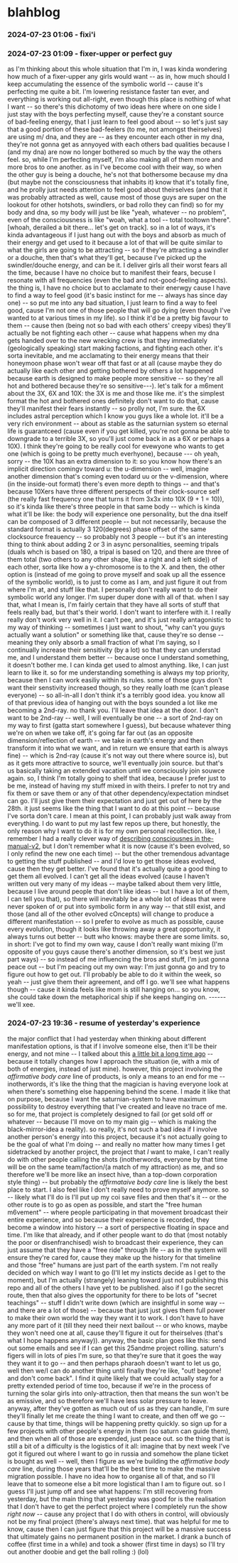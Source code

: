 # blahblog

### 2024-07-23 01:06 - fixi'i
### 2024-07-23 01:09 - fixer-upper or perfect guy

as I'm thinking about this whole situation that I'm in, I was kinda wondering how much of a fixer-upper any girls would want -- as in, how much should I keep accumulating the essence of the symbolic world -- cause it's perfecting me quite a bit. I'm lowering resistance faster tan ever, and everything is working out all-right, even though this place is nothing of what I want --
so there's this dichotomy of two ideas here where on one side I just stay with the boys perfecting myself, cause they're a constant source of bad-feeling energy, that I just learn to feel good about -- so let's just say that a good portion of these bad-feelers (to me, not amongst theirselves) are using m/ dna, and they are -- as they encounter each other in my dna, they're not gonna get as annyoyed with each others bad qualities because I (and my dna) are now no longer bothered so much by the way the others feel. so, while I'm perfecting myself, I'm also making all of them more and more bros to one another. as in I've become cool with their way, so when the other guy is being a douche, he's not that bothersome because my dna (but maybe not the consciousness that inhabits it) know that it's totally fine, and he prolly just needs attention to feel good about theirselves (and that it was probably attracted as well, cause most of those guys are super on the lookout for other hotshots, swindlers, or bad rollo they can find) so for my body and dna, so my body will just be like "yeah, whatever -- no problem", even of the consciousness is like "woah, what a tool -- total tooltown there". [whoah, derailed a bit there... let's get on track]. so in a lot of ways, it's kinda advantageous if I just hang out with the boys and absorb as much of their energy and get used to it because a lot of that will be quite similar to what the girls are going to be attracting -- so if they're attracting a swindler or a douche, then that's what they'll get, because I've picked up the swindler/douche energy, and can be it. I deliver girls all their worst fears all the time, because I have no choice but to manifest their fears, becuse I resonate with all frequencies (even the bad and not-good-feeling aspects). the thing is, I have no choice but to acclamate to their enerwgy cause I have to find a way to feel good (it's basic instinct for me -- always has since day one) -- so put me into any bad situation, I just learn to find a way to feel good, cause I'm not one of those people that will go dying (even though I've wanted to at various times in my life). so I think it'd be a pretty big favour to them -- cause then (being not so bad with each others' creepy vibes) they'll actually be not fighting each other -- cause what happens when my dna gets handed over to the new wrecking crew is that they immediately (geologically speaking) start making factions, and fighting each other. it's sorta inevitable, and me acclamating to their energy means that their honeymoon phase won't wear off that fast or at all (cause maybe they do actually like each other and getting bothered by others a lot happened because earth is designed to make people more sensitive -- so they're all hot and bothered because they're so sensitive---).
	let's talk for a m6ment about the 3X, 6X and 10X: the 3X is me and those like me. it's the simplest format the hot and bothered ones definitely don't want to do that, cause they'll manifest their fears instantly -- so prolly not, I'm sure. the 6X includes astral perception which I know you guys like a whole lot. it'll be a very rich environment -- about as stable as the saturnian system so eternal life is guarantceed (cause even if you get killed, you're not gonna be able to downgrade to a terrible 3X, so you'll just come back in as a 6X or perhaps a 10X). I think they're going to be really cool for evewyone who wants to get one (which is going to be pretty much everhyone), because --- oh yeah, sorry -- the 10X has an extra dimension to it: so you know how there's an implicit direction comingv toward u: the u-dimension -- well, imagine another dimension that's coming even todard uu or the v-dimension, where (in the inside-out format) there's even more depth to things -- and that's because 10Xers have three different perspects of their clock-source self (the really fast frequency one that turns it from 3x3x into 10X (9 + 1 = 10)), so it's kinda like there's three people in that same body -- which is kinda what it'll be like: the body will experience one personality, but the dna itself can be composed of 3 different people -- but not necessarily, because the standard format is actually 3 120(degrees) phase offset of the same clocksource freauency -- so probably not 3 people -- but it's an interesting thing to think about adding 2 or 3 in async personalities, seeming tripals (duals whch is based on 180, a tripal is based on 120, and there are three of them total (two others to any other shape, like a right and a left side)) of each other, sorta like how a y-chromosome is to the X.
and then, the other option is (instead of me going to prove myself and soak up all the essence of the symbolic world), is to just to come as I am, and just figure it out from where I'm at, and stuff like that. I personally don't really want to do their symbolic world any longer. I'm super duper done with all of that. when I say that, what I mean is, I'm fairly certain that they have all sorts of stuff that feels really bad, but that's their world. I don't want to interfere with it. I really really don't work very well in it. I can't pee, and it's just really antagonistic to my way of thinking -- sometimes I just want to shout, "why can't you guys actually want a solution" or something like that, cause they're so dense -- meaning they only absorb a small fraction of what I'm saying, so I continually increase their sensitivity (by a lot) so that they can understad me, and I understand them better -- because once I understand something, it doesn't bother me. I can kinda get used to almost anything. like, I can just learn to like it. so for me understanding something is always my top priority, because then I can work easiliy within its rules. some of those guys don't want their senstivity increased though, so they really loath me (can't please everyone) -- so all-in-all I don't think it's a terribly good idea.
you	know all of that previous idea of hanging out with the boys sounded a lot like me becoming a 2nd-ray. no thank you. I'll leave that idea at the door. I don't want to be 2nd-ray -- well, I will eventually be one -- a sort of 2nd-ray on my way to first (gatta start somewhere I guess), but because whatever thing we're on when we take off, it's going far far out (as an opposite dimension/reflection of earth -- we take in earth's energy and then transform it into what we want, and in return we ensure that earth is always fine) -- which is 2nd-ray (cause it's not way out there where source is), but as it gets more attractive to source, we'll eventually join source. but that's us basically taking an extended vacation until we consciously join souwce again.
so, I think I'm totally going to shelf that idea, because I prefer just to be me, instead of having my stuff mixed in with theirs. I prefer to not try and fix them or save them or any of that other dependency/expectation mindset can go. I'll just give them their expectation and just get out of here by the 28th. it just seems like the thing that I want to do at this point -- because I've sorta don't care. I mean at this point, I can probably just walk away from everything. I do want to put my last few repos up there, but honestly, the only reason why I want to do it is for my own personal recollection. like, I remember I had a really clever way of [describing consciousnes in the-manual-v2](../the-manual-v2/consciousness.md), but I don't remember what it is now (cause it's been evolved, so I only refind the new one each time) -- but the other tremendous advantage to getting the stuff published -- and I'd love to get those ideas evolved, cause then they get better. I've found that it's actually quite a good thing to get them all evolved. I can't get all the ideas evolved (cause I haven't written out very many of my ideas -- maybe talked about them very little, because I live around people that don't like ideas -- but I have a lot of them, I can tell you that), so there will inevitably be a whole lot of ideas that were never spoken of or put into symbolic form in any way -- that still exist, and those (and all of the other evolved cOncepts) will change to produce a different manifestation -- so I prefer to evolve as much as possible, cause every evolution, though it looks like throwing away a great opportunity, it always turns out better -- butt who knows: maybe there are some limits.
so, in short: I've got to find my own way, cause I don't really want mixing (I'm opposite of you guys cause there's another dimension, so it's best we just part ways) -- so instead of me influencing the bros and stuff, I'm just gonna peace out -- but I'm peacing out my own way: I'm just gonna go and try to figure out how to get out. I'll probably be able to do it within the week, so yeah -- just give them their agreement, and off I go. we'll see what happens though -- cause it kinda feels like mom is still hanging on... so you know, she could take down the metaphorical ship if she keeps hanging on. ------ we'll xee.

### 2024-07-23 19:36 - resume of yesterday's experience

the major conflict that I had yesterday when thinking about different manifestation options, is that if I involve someone else, then it'll be their energy, and not mine -- I talked about this [a little bit a long time ago](../23andme/blahblog.md#2024-03-22-1024---investor-intertia) -- because it totally changes how I approach the situation (ie, with a mix of both of energies, instead of just mine). however, this project involving the *affirmative body care* line of products, is only a means to an end for me -- inotherwords, it's like the thing that the magician is having everyone look at when there's something else happening behind the scene. I made it like that on purpose, because I want the saturnian-system to have maximum possibility to destroy everything that I've created and leave no trace of me. so for me, that project is completely designed to fail (or get sold off or whatever -- because I'll move on to my main gig -- which is making the black-mirror-idea a reality).
so really, it's not such a bad idea if I involve another person's energy into this project, because it's not actually going to be the goal of what I'm doing -- and really no matter how many times I get sidetracked by another project, the project that *I* want to make, I can't really do with other people calling the shots (inotherwords, everyone by that time will be on the same team/faction/(a match of my attraction) as me, and so therefore we'll be more like an insect hive, than a top-down corporation style thing) -- but probably the *affirmataive body care* line is likely the best place to start.
I also feel like I don't really need to prove myself anymore. so -- likely what I'll do is I'll put up my coi save files and then that's it -- or the other route is to go as open as possible, and start the "free human m6vement" -- where people participating in that movement broadcast their entire experience, and so because their experience is recorded, they become a window into history -- a sort of perspective floating in space and time. I'm like that already, and if other people want to do that (most notably the poor or disenfranchised) wish to broadcast their experience, they can just assume that they have a "free ride" through life -- as in the system will ensure they're cared for, cause they make up the history for that timeline and those "free" humans are just part of the earth system.
	I'm not really decided on which way I want to go (I'll let my insticts decide as I get to the moment), but I'm actually (strangely) leaning toward just not publishing this repo and all of the others I have yet to be published. also if I go the secret route, then that also gives the opportunity for there to be lots of "secret teachings" -- stuff I didn't write down (which are insightful in some way -- and there are a lot of those) -- because that just just gives them full power to make their own world the way they want it to work. I don't have to have any more part of it (till they need their next bailout -- or who knows, maybe they won't need one at all, cause they'll figure it out for theirselves (that's what I hope happens anyway)).
anyway, the basic plan goes like this: send out some emails and see if I can get this 25andme project rolling. saturn's figers will in lots of pies I'm sure, so that they're sure that it goes the way they want it to go -- and then perhaps pharaoh doesn't want to let us go, well then we/I can do another thing until finally they're like, "out! begone! and don't come back". I find it quite likely that we could actually stay for a pretty extended period of time too, because if we're in the process of turning the solar girls into only-attraction, then that means the sun won't be as emissive, and so therefore we'll have less solar pressure to leave. anyway, after they've gotten as much out of us as they can handle, I'm sure they'll finally let me create the thing I want to create, and then off we go -- cause by that time, things will be happening pretty quickly. so sign up for a few projects with other people's energy in them (so saturn can guide them), and then when all of those are expended, just peace out.
so the thing that is still a bit of a difficulty is the logistics of it all: imagine that by next week I've got it figured out where I want to go in russia and somehow the plane ticket is bought as well -- well, then I figure as we're building the *affirmative body care* line, during those years that'll be the best time to make the massive migration possible. I have no idea how to organise all of that, and so I'll leave that to someone else a bit more logistical than I am to figure out.
so I guess I'll just jump off and see what happens: I'm still recovering from yesterday, but the main thing that yesterday was good for is the realisation that I don't have to get the perfect project where I completely run the show *right now* -- cause any project that I do with others in control, will obviously not be my final project (there's always next time). that was helpful for me to know, cause then I can just figure that this project will be a massive success that ultimately gains no permanent position in the market. I drank a bunch of coffee (first time in a while) and took a shower (first time in days) so I'll try out another doobie and get the ball rolling :) (lol)
